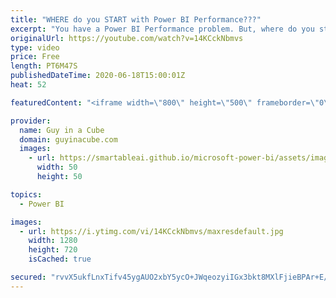 ```yaml
---
title: "WHERE do you START with Power BI Performance???"
excerpt: "You have a Power BI Performance problem. But, where do you start? How do you know what to focus on and what is noise? We break it down.  📢 Become a member: https://guyinacu.be/membership   *******************  Want to take your Power BI skills to the next level? We have training courses available to"
originalUrl: https://youtube.com/watch?v=14KCckNbmvs
type: video
price: Free
length: PT6M47S
publishedDateTime: 2020-06-18T15:00:01Z
heat: 52

featuredContent: "<iframe width=\"800\" height=\"500\" frameborder=\"0\" src=\"https://www.youtube.com/embed/14KCckNbmvs\" allow=\"accelerometer; autoplay; encrypted-media; gyroscope; picture-in-picture\" allowfullscreen></iframe>"

provider:
  name: Guy in a Cube
  domain: guyinacube.com
  images:
    - url: https://smartableai.github.io/microsoft-power-bi/assets/images/organizations/guyinacube.com-50x50.jpg
      width: 50
      height: 50

topics:
  - Power BI

images:
  - url: https://i.ytimg.com/vi/14KCckNbmvs/maxresdefault.jpg
    width: 1280
    height: 720
    isCached: true

secured: "rvvX5ukfLnxTifv45ygAUO2xbY5ycO+JWqeozyiIGx3bkt8MXlFjieBPAr+E/45Gw+P25xm+U082cXgMm+OM4LqbzBeRI6KBgMb3f9Cx1I+N4riU4DSvloHg0YuRLbEZqyL2KUYWVei+3HEHAzO+YqNZAc4GtKfkfLywzPP7qsTPezpJdTiVEDNkqza7esDw5Uf1r4k7FH/a8SpxwwCXnU8nXJCATwBriqvSpIR3r7IOj12RIIV9RL550PZM/AL2PWOz+dA/t4OhBzI1J8URjk9NKETCd/g4WKNkJS+slHr39rD/IFtMLZRrUoSn1YLMpFexEsxUbRvel+N7wJOLagpWFfwRNJ7oqtnlijkWeJiL0OS3YDutdNWXFzCSxX0zmdwKUrLe7lu60Si/tK9wb/Tdeotif8apIqEHLQ+d1ZQ=;NGHEbqh1IECUJrze6Slw3A=="
---
```


